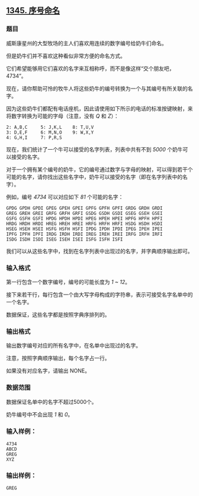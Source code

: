 ## [1345. 序号命名](https://www.acwing.com/problem/content/1347/)

### 题目

威斯康星州的大型牧场的主人们喜欢用连续的数字编号给奶牛们命名。

但是奶牛们并不喜欢这种看似非常方便的命名方式。

它们希望能够用它们喜欢的名字来互相称呼，而不是像这样“交个朋友吧，4734”。

现在，请你帮助可怜的牧牛人将这些奶牛的编号转换为一个与其编号有所关联的名字。

因为这些奶牛们都配有电话座机，因此请使用如下所示的电话的标准按键映射，来将数字转换为可能的字母（注意，没有 *Q* 和 *Z*）：

```
2: A,B,C     5: J,K,L    8: T,U,V
3: D,E,F     6: M,N,O    9: W,X,Y
4: G,H,I     7: P,R,S
```

现在，我们统计了一个牛可以接受的名字列表，列表中共有不到 *5000* 个奶牛可以接受的名字。

对于一个拥有某个编号的奶牛，它的编号通过数字与字母的映射，可以得到若干个可能的名字，请你找出这些名字中，奶牛可以接受的名字（即在名字列表中的名字）。

例如，编号 *4734* 可以对应如下 *81* 个可能的名字：

```
GPDG GPDH GPDI GPEG GPEH GPEI GPFG GPFH GPFI GRDG GRDH GRDI
GREG GREH GREI GRFG GRFH GRFI GSDG GSDH GSDI GSEG GSEH GSEI
GSFG GSFH GSFI HPDG HPDH HPDI HPEG HPEH HPEI HPFG HPFH HPFI
HRDG HRDH HRDI HREG HREH HREI HRFG HRFH HRFI HSDG HSDH HSDI
HSEG HSEH HSEI HSFG HSFH HSFI IPDG IPDH IPDI IPEG IPEH IPEI
IPFG IPFH IPFI IRDG IRDH IRDI IREG IREH IREI IRFG IRFH IRFI
ISDG ISDH ISDI ISEG ISEH ISEI ISFG ISFH ISFI
```

我们可以从这些名字中，找到在名字列表中出现过的名字，并字典顺序输出即可。

### 输入格式

第一行包含一个数字编号，编号的可能长度为 *1 ~ 12*。

接下来若干行，每行包含一个由大写字母构成的字符串，表示可接受名字名单中的一个名字。

数据保证，这些名字都是按照字典序排列的。

### 输出格式

输出数字编号对应的所有名字中，在名单中出现过的名字。

注意，按照字典顺序输出，每个名字占一行。

如果没有对应名字，请输出 NONE。

### 数据范围

数据保证名单中的名字不超过5000个。

奶牛编号中不会出现 *1* 和 *0*。

### 输入样例：

```
4734
ABCD
GREG
XYZ
```

### 输出样例：

```
GREG
```
